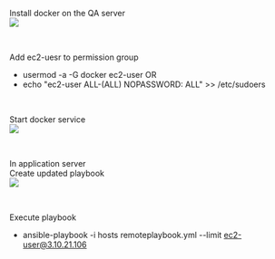 Install docker on the QA server
<br>
<img src="https://github.com/LawrenceDavy13/DevopsProject-2-Java/blob/main/images/ansible/QA%20server/image.png">

<br>

Add ec2-uesr to permission group
- usermod -a -G docker ec2-user
OR
- echo "ec2-user ALL-(ALL) NOPASSWORD: ALL" >> /etc/sudoers

<br>

Start docker service
<br>
<img src="https://github.com/LawrenceDavy13/DevopsProject-2-Java/blob/main/images/ansible/QA%20server/image2.png">

<br>

In application server
<br>
Create updated playbook
<br>
<img src="https://github.com/LawrenceDavy13/DevopsProject-2-Java/blob/main/images/ansible/QA%20server/image3.png">

<br>

Execute playbook
<br>
- ansible-playbook -i hosts remoteplaybook.yml --limit ec2-user@3.10.21.106

